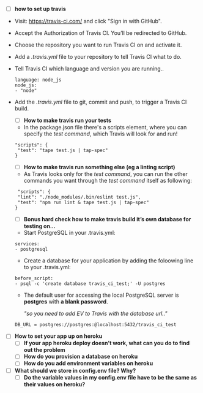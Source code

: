 - [ ] **how to set up travis**
- Visit: https://travis-ci.com/ and click "Sign in with GitHub".
- Accept the Authorization of Travis CI. You’ll be redirected to GitHub.
- Choose the repository you want to run Travis CI on and activate it.
- Add a *.travis.yml* file to your repository to tell Travis CI what to do.
- Tell Travis CI which language and version you are running..
   ```
   language: node_js
   node_js:
   - "node"
   ```
- Add the *.travis.yml* file to git, commit and push, to trigger a Travis CI build.

  - [ ] **How to make travis run your tests**
   - In the package.json file there's a scripts element, where you can specify the *test command*, 
   which Travis will look for and run!
   ```
   "scripts": {
    "test": "tape test.js | tap-spec"
  }
   ```
   
  - [ ] **How to make travis run something else (eg a linting script)**
   - As Travis looks only for the *test command*, you can run the other commands you want through
   the *test command* itself as following:
   ```
    "scripts": {
    "lint": "./node_modules/.bin/eslint test.js",
    "test": "npm run lint & tape test.js | tap-spec"
  }
   ```
   
  - [ ] **Bonus hard check how to make travis build it’s own database for testing on…**
   - Start PostgreSQL in your .travis.yml:
   ```
   services:
  - postgresql
   ```

   - Create a database for your application by adding the foloowing line to your .travis.yml:
    ```
    before_script:
    - psql -c 'create database travis_ci_test;' -U postgres
    ```
  - The default user for accessing the local PostgreSQL server is **postgres** with **a blank password**.
  
    *"so you need to add EV to Travis with the database url.."*
   ```
   DB_URL = postgres://postgres:@localhost:5432/travis_ci_test
   ```
  
- [ ] **How to set your app up on heroku**
  - [ ] **If your app heroku deploy doesn’t work, what can you do to find out the problem**
  - [ ] **How do you provision a database on heroku**
  - [ ] **How do you add environment variables on heroku**
- [ ] **What should we store in config.env file? Why?**
  - [ ] **Do the variable values in my config.env file have to be the same as their values on heroku?**
